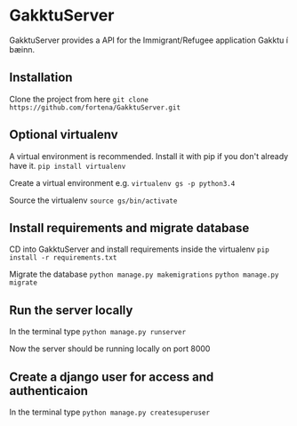 # GakktuServer

GakktuServer provides a API for the Immigrant/Refugee application Gakktu í bæinn.

## Installation

Clone the project from here
`git clone https://github.com/fortena/GakktuServer.git`


## Optional virtualenv

A virtual environment is recommended.
Install it with pip if you don't already have it.
`pip install virtualenv`

Create a virtual environment e.g.
`virtualenv gs -p python3.4`

Source the virtualenv
`source gs/bin/activate`

## Install requirements and migrate database

CD into GakktuServer and install requirements inside the virtualenv
`pip install -r requirements.txt`

Migrate the database
`python manage.py makemigrations`
`python manage.py migrate`

## Run the server locally

In the terminal type
`python manage.py runserver`

Now the server should be running locally on port 8000

## Create a django user for access and authenticaion

In the terminal type
`python manage.py createsuperuser`
